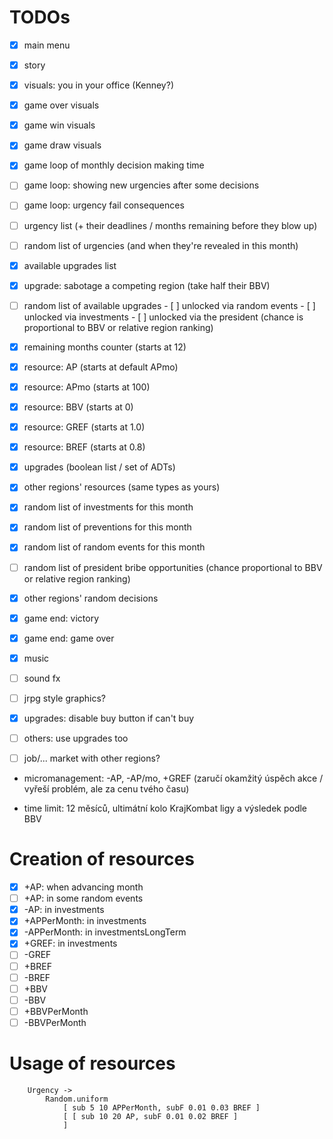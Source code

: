 # TODOs

- [x] main menu

- [x] story

- [x] visuals: you in your office (Kenney?)
- [x] game over visuals
- [x] game win visuals
- [x] game draw visuals

- [x] game loop of monthly decision making time

- [ ] game loop: showing new urgencies after some decisions
- [ ] game loop: urgency fail consequences
- [ ] urgency list (+ their deadlines / months remaining before they blow up)
- [ ] random list of urgencies (and when they're revealed in this month)

- [x] available upgrades list
- [x] upgrade: sabotage a competing region (take half their BBV)
- [ ] random list of available upgrades
      - [ ] unlocked via random events
      - [ ] unlocked via investments
      - [ ] unlocked via the president (chance is proportional to BBV or relative region ranking)

- [x] remaining months counter (starts at 12)
- [x] resource: AP (starts at default APmo)
- [x] resource: APmo (starts at 100)
- [x] resource: BBV (starts at 0)
- [x] resource: GREF (starts at 1.0)
- [x] resource: BREF (starts at 0.8)
- [x] upgrades (boolean list / set of ADTs)

- [x] other regions' resources (same types as yours)

- [x] random list of investments for this month
- [x] random list of preventions for this month
- [x] random list of random events for this month

- [ ] random list of president bribe opportunities (chance proportional to BBV or relative region ranking)


- [x] other regions' random decisions

- [x] game end: victory
- [x] game end: game over

- [x] music
- [ ] sound fx
- [ ] jrpg style graphics?

- [x] upgrades: disable buy button if can't buy

- [ ] others: use upgrades too

- [ ] job/... market with other regions?

* micromanagement: -AP, -AP/mo, +GREF (zaručí okamžitý úspěch akce / vyřeší problém, ale za cenu tvého času)

* time limit: 12 měsíců, ultimátní kolo KrajKombat ligy a výsledek podle BBV



# Creation of resources
- [x] +AP: when advancing month
- [ ] +AP: in some random events
- [x] -AP: in investments
- [x] +APPerMonth: in investments
- [x] -APPerMonth: in investmentsLongTerm
- [x] +GREF: in investments
- [ ] -GREF
- [ ] +BREF
- [ ] -BREF
- [ ] +BBV
- [ ] -BBV
- [ ] +BBVPerMonth
- [ ] -BBVPerMonth

# Usage of resources



        Urgency ->
            Random.uniform
                [ sub 5 10 APPerMonth, subF 0.01 0.03 BREF ]
                [ [ sub 10 20 AP, subF 0.01 0.02 BREF ]
                ]
